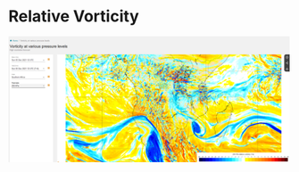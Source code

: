 # Relative Vorticity

![Relative Vorticity at 05/12/2021 (12:00 UTC) at 250 hPa from ECMWF](src/Kinematics/img/ECMWF_RelVort_250hPa.png)
